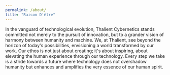 ```yaml
---
permalink: /about/
title: "Raison D'être"
---
```


In the vanguard of technological evolution, Thalient Cybernetics stands committed not merely to the pursuit of innovation, but to a grander vision of harmony between humanity and machine. We, at Thalient, see beyond the horizon of today's possibilities, envisioning a world transformed by our work. Our ethos is not just about creating; it's about inspiring, about elevating the human experience through our technology. Every step we take is a stride towards a future where technology does not overshadow humanity but enhances and amplifies the very essence of our human spirit.
